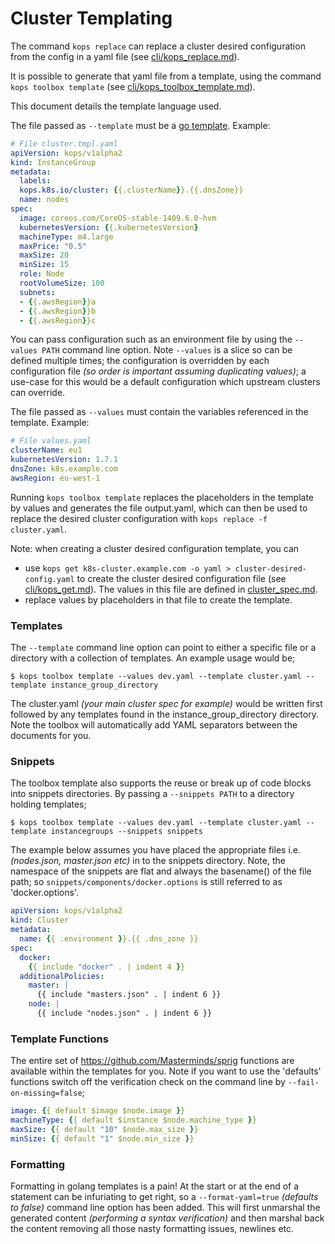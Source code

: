 # Cluster Templating

The command `kops replace` can replace a cluster desired configuration from the config in a yaml file (see [cli/kops_replace.md](cli/kops_replace.md)).

It is possible to generate that yaml file from a template, using the command `kops toolbox template` (see [cli/kops_toolbox_template.md](cli/kops_toolbox_template.md)).

This document details the template language used.

The file passed as `--template` must be a [go template](https://golang.org/pkg/text/template/). Example:
```yaml
# File cluster.tmpl.yaml
apiVersion: kops/v1alpha2
kind: InstanceGroup
metadata:
  labels:
  kops.k8s.io/cluster: {{.clusterName}}.{{.dnsZone}}
  name: nodes
spec:
  image: coreos.com/CoreOS-stable-1409.6.0-hvm
  kubernetesVersion: {{.kubernetesVersion}
  machineType: m4.large
  maxPrice: "0.5"
  maxSize: 20
  minSize: 15
  role: Node
  rootVolumeSize: 100
  subnets:
  - {{.awsRegion}}a
  - {{.awsRegion}}b
  - {{.awsRegion}}c
```

You can pass configuration such as an environment file by using the `--values PATH` command line option. Note `--values` is a slice so can be defined multiple times; the configuration is overridden by each configuration file *(so order is important assuming duplicating values)*; a use-case for this would be a default configuration which upstream clusters can override.

The file passed as `--values` must contain the variables referenced in the template. Example:
```yaml
# File values.yaml
clusterName: eu1
kubernetesVersion: 1.7.1
dnsZone: k8s.example.com
awsRegion: eu-west-1
```

Running `kops toolbox template` replaces the placeholders in the template by values and generates the file output.yaml, which can then be used to replace the desired cluster configuration with `kops replace -f cluster.yaml`.

Note: when creating a cluster desired configuration template, you can

- use `kops get k8s-cluster.example.com -o yaml > cluster-desired-config.yaml` to create the cluster desired configuration file (see [cli/kops_get.md](cli/kops_get.md)). The values in this file are defined in [cluster_spec.md](cluster_spec.md).
- replace values by placeholders in that file to create the template.

### Templates

The `--template` command line option can point to either a specific file or a directory with a collection of templates. An example usage would be;

```shell
$ kops toolbox template --values dev.yaml --template cluster.yaml --template instance_group_directory
```

The cluster.yaml *(your main cluster spec for example)* would be written first followed by any templates found in the instance_group_directory directory. Note the toolbox will automatically add YAML separators between the documents for you.

### Snippets

The toolbox template also supports the reuse or break up of code blocks into snippets directories. By passing a `--snippets PATH` to a directory holding templates;

```shell
$ kops toolbox template --values dev.yaml --template cluster.yaml --template instancegroups --snippets snippets
```

The example below assumes you have placed the appropriate files i.e. *(nodes.json, master.json etc)* in to the snippets directory. Note, the namespace of the snippets are flat and always the basename() of the file path; so `snippets/components/docker.options` is still referred to as 'docker.options'.

```YAML
apiVersion: kops/v1alpha2
kind: Cluster
metadata:
  name: {{ .environment }}.{{ .dns_zone }}
spec:
  docker:
    {{ include "docker" . | indent 4 }}
  additionalPolicies:
    master: |
      {{ include "masters.json" . | indent 6 }}
    node: |
      {{ include "nodes.json" . | indent 6 }}
```

### Template Functions

The entire set of https://github.com/Masterminds/sprig functions are available within the templates for you. Note if you want to use the 'defaults' functions switch off the verification check on the command line by `--fail-on-missing=false`;

```YAML
image: {{ default $image $node.image }}
machineType: {{ default $instance $node.machine_type }}
maxSize: {{ default "10" $node.max_size }}
minSize: {{ default "1" $node.min_size }}
```

### Formatting

Formatting in golang templates is a pain! At the start or at the end of a statement can be infuriating to get right, so a `--format-yaml=true` *(defaults to false)* command line option has been added. This will first unmarshal the generated content *(performing a syntax verification)* and then marshal back the content removing all those nasty formatting issues, newlines etc.
